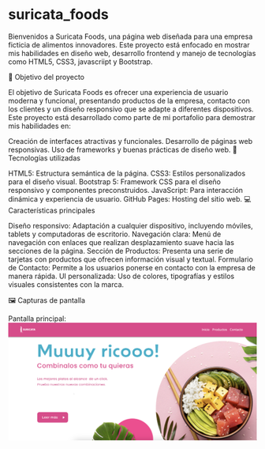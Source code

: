 # suricata_foods
Bienvenidos a Suricata Foods, una página web diseñada para una empresa ficticia de alimentos innovadores. Este proyecto está enfocado en mostrar mis habilidades en diseño web, desarrollo frontend y manejo de tecnologías como HTML5, CSS3, javascriipt y Bootstrap.

🚀 Objetivo del proyecto

El objetivo de Suricata Foods es ofrecer una experiencia de usuario moderna y funcional, presentando productos de la empresa, contacto con los clientes y un diseño responsivo que se adapte a diferentes dispositivos. Este proyecto está desarrollado como parte de mi portafolio para demostrar mis habilidades en:

Creación de interfaces atractivas y funcionales.
Desarrollo de páginas web responsivas.
Uso de frameworks y buenas prácticas de diseño web.
🔧 Tecnologías utilizadas

HTML5: Estructura semántica de la página.
CSS3: Estilos personalizados para el diseño visual.
Bootstrap 5: Framework CSS para el diseño responsivo y componentes preconstruidos.
JavaScript: Para interacción dinámica y experiencia de usuario.
GitHub Pages: Hosting del sitio web.
💻 Características principales

Diseño responsivo: Adaptación a cualquier dispositivo, incluyendo móviles, tablets y computadoras de escritorio.
Navegación clara: Menú de navegación con enlaces que realizan desplazamiento suave hacia las secciones de la página.
Sección de Productos: Presenta una serie de tarjetas con productos que ofrecen información visual y textual.
Formulario de Contacto: Permite a los usuarios ponerse en contacto con la empresa de manera rápida.
UI personalizada: Uso de colores, tipografías y estilos visuales consistentes con la marca.

🖼️ Capturas de pantalla

Pantalla principal: 
![Banner](assets/img/banner.png)



